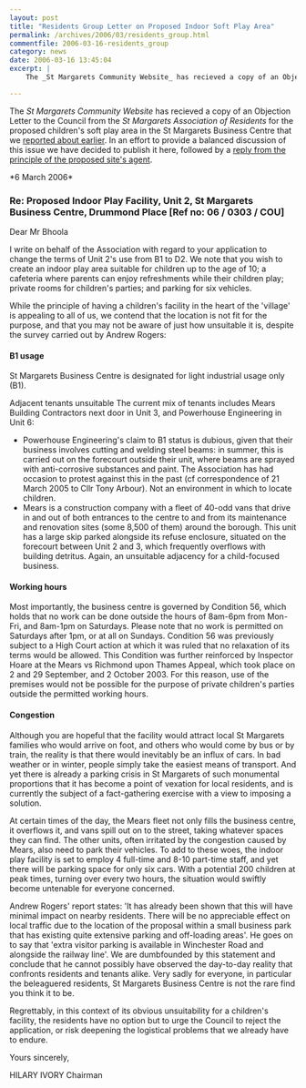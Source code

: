 ```yaml
---
layout: post
title: "Residents Group Letter on Proposed Indoor Soft Play Area"
permalink: /archives/2006/03/residents_group.html
commentfile: 2006-03-16-residents_group
category: news
date: 2006-03-16 13:45:04
excerpt: |
    The _St Margarets Community Website_ has recieved a copy of an Objection Letter to the Council from the _St Margarets Association of Residents_ for the proposed children's soft play area in the St Margarets Business Park that we reported about earlier.  In an effort to provide a balanced discussion of this issue we have decided to publish it here, followed by a reply from the principle of the proposed site's agent.

---
```


The *St Margarets Community Website* has recieved a copy of an Objection Letter to the Council from the *St Margarets Association of Residents* for the proposed children's soft play area in the St Margarets Business Centre that we [reported about earlier](/archives/2006/03/new_soft_play_s.html). In an effort to provide a balanced discussion of this issue we have decided to publish it here, followed by a [reply from the principle of the proposed site's agent](/archives/2006/03/reply_to_reside.html).

<div markdown="1" class="letter">
*6 March 2006*

### Re: Proposed Indoor Play Facility, Unit 2, St Margarets Business Centre, Drummond Place \[Ref no: 06 / 0303 / COU\]

Dear Mr Bhoola

I write on behalf of the Association with regard to your application to change the terms of Unit 2's use from B1 to D2. We note that you wish to create an indoor play area suitable for children up to the age of 10; a cafeteria where parents can enjoy refreshments while their children play; private rooms for children's parties; and parking for six vehicles.

While the principle of having a children's facility in the heart of the 'village' is appealing to all of us,
we contend that the location is not fit for the purpose, and that you may not be aware of just how unsuitable it is, despite the survey carried out by Andrew Rogers:

#### B1 usage

St Margarets Business Centre is designated for light industrial usage only (B1).

Adjacent tenants unsuitable
The current mix of tenants includes Mears Building Contractors next door in Unit 3, and Powerhouse Engineering in Unit 6:

-   Powerhouse Engineering's claim to B1 status is dubious, given that their business involves cutting and welding steel beams: in summer, this is carried out on the forecourt outside their unit, where beams are sprayed with anti-corrosive substances and paint. The Association has had occasion to protest against this in the past (cf correspondence of 21 March 2005 to Cllr Tony Arbour). Not an environment in which to locate children.
-   Mears is a construction company with a fleet of 40-odd vans that drive in and out of both entrances to the centre to and from its maintenance and renovation sites (some 8,500 of them) around the borough. This unit has a large skip parked alongside its refuse enclosure, situated on the forecourt between Unit 2 and 3, which frequently overflows with building detritus. Again, an unsuitable adjacency for a child-focused business.

#### Working hours

Most importantly, the business centre is governed by Condition 56, which holds that no work can be done outside the hours of 8am-6pm from Mon-Fri, and 8am-1pm on Saturdays. Please note that no work is permitted on Saturdays after 1pm, or at all on Sundays. Condition 56 was previously subject to a High Court action at which it was ruled that no relaxation of its terms would be allowed. This Condition was further reinforced by Inspector Hoare at the Mears vs Richmond upon Thames Appeal, which took place on 2 and 29 September, and 2 October 2003. For this reason, use of the premises would not be possible for the purpose of private children's parties outside the permitted working hours.

#### Congestion

Although you are hopeful that the facility would attract local St Margarets families who would arrive on foot, and others who would come by bus or by train, the reality is that there would inevitably be an influx of cars. In bad weather or in winter, people simply take the easiest means of transport. And yet there is already a parking crisis in St Margarets of such monumental proportions that it has become a point of vexation for local residents, and is currently the subject of a fact-gathering exercise with a view to imposing a solution.

At certain times of the day, the Mears fleet not only fills the business centre, it overflows it, and vans spill out on to the street, taking whatever spaces they can find. The other units, often irritated by the congestion caused by Mears, also need to park their vehicles. To add to these woes, the indoor play facility is set to employ 4 full-time and 8-10 part-time staff, and yet there will be parking space for only six cars. With a potential 200 children at peak times, turning over every two hours, the situation would swiftly become untenable for everyone concerned.

Andrew Rogers' report states: 'It has already been shown that this will have minimal impact on nearby residents. There will be no appreciable effect on local traffic due to the location of the proposal within a small business park that has existing quite extensive parking and off-loading areas'. He goes on to say that 'extra visitor parking is available in Winchester Road and alongside the railway line'. We are dumbfounded by this statement and conclude that he cannot possibly have observed the day-to-day reality that confronts residents and tenants alike. Very sadly for everyone, in particular the beleaguered residents, St Margarets Business Centre is not the rare find you think it to be.

Regrettably, in this context of its obvious unsuitability for a children's facility, the residents have no option but to urge the Council to reject the application, or risk deepening the logistical problems that we already have to endure.

Yours sincerely,

HILARY IVORY
Chairman

</div>
